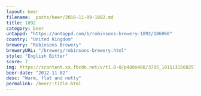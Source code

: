 ```yaml
---
layout: beer
filename: _posts/beer/2016-11-09-1892.md
title: 1892
category: beer
untappd: "https://untappd.com/b/robinsons-brewery-1892/186060"
country: "United Kingdom"
brewery: "Robinsons Brewery"
breweryURL: "/brewery/robinsons-brewery.html"
style: "English Bitter"
score: 7
img: https://scontent.xx.fbcdn.net/v/t1.0-0/p480x480/3705_10151315682573745_1414196769_n.jpg?_nc_cat=103&_nc_ht=scontent.xx&oh=8f840341dab084cc5f5d00fe81d3b889&oe=5C73161E
beer-date: "2012-11-02"
desc: "Warm, flat and nutty"
permalink: /beer/:title.html
---
```


